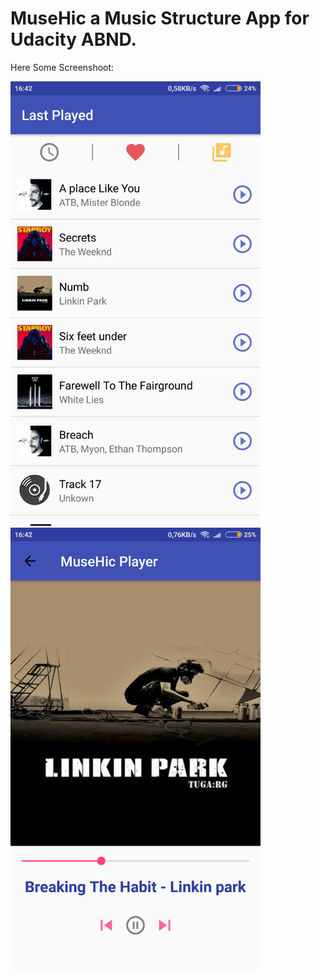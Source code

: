 # MuseHic a Music Structure App for Udacity ABND. 
Here Some Screenshoot:

<div>
<img src="https://github.com/Nocturn4l/MuseHic/blob/master/app/src/main/res/musehic%20main.png" width="400"  />
<img src="https://github.com/Nocturn4l/MuseHic/blob/master/app/src/main/res/musehic%20player.png" width="400" />
  </div>
